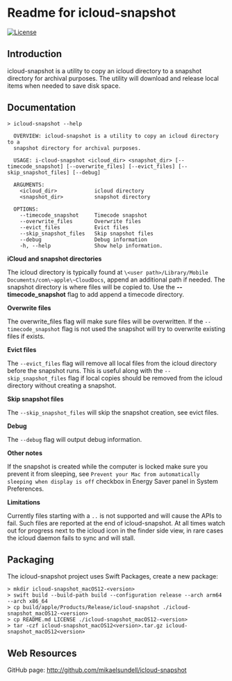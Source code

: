 Readme for icloud-snapshot
==========================

[![License](https://img.shields.io/badge/license-BSD%203--Clause-blue.svg?style=flat-square)](https://github.com/mikaelsundell/icloud-snapshot/blob/master/license.md)

Introduction
------------

icloud-snapshot is a utility to copy an icloud directory to a snapshot directory for archival purposes. The utility will download and release local items when needed to save disk space.

Documentation
-------------

```shell
> icloud-snapshot --help

  OVERVIEW: icloud-snapshot is a utility to copy an icloud directory to a
  snapshot directory for archival purposes.

  USAGE: i-cloud-snapshot <icloud_dir> <snapshot_dir> [--timecode_snapshot] [--overwrite_files] [--evict_files] [--skip_snapshot_files] [--debug]

  ARGUMENTS:
    <icloud_dir>            icloud directory
    <snapshot_dir>          snapshot directory

  OPTIONS:
    --timecode_snapshot     Timecode snapshot
    --overwrite_files       Overwrite files
    --evict_files           Evict files
    --skip_snapshot_files   Skip snapshot files
    --debug                 Debug information
    -h, --help              Show help information.
``` 
  
**iCloud and snapshot directories**

The icloud directory is typically found at `\<user path>/Library/Mobile Documents/com\~apple\~CloudDocs`, append an additional path if needed. The snapshot directory is where files will be copied to. Use the **--timecode_snapshot** flag to add append a timecode directory.

**Overwrite files**

The overwrite_files flag will make sure files will be overwritten. If the `--timecode_snapshot` flag is not used the snapshot will try to overwrite existing files if exists.

**Evict files**

The `--evict_files` flag will remove all local files from the icloud directory before the snapshot runs. This is useful along with the `--skip_snapshot_files` flag if local copies should be removed from the icloud directory without creating a snapshot.

**Skip snapshot files**

The `--skip_snapshot_files` will skip the snapshot creation, see evict files.

**Debug**

The `--debug` flag will output debug information.

**Other notes**

If the snapshot is created while the computer is locked make sure you prevent it from sleeping, see `Prevent your Mac from automatically sleeping when display is off` checkbox in Energy Saver panel in System Preferences.

**Limitations**

Currently files starting with a `..` is not supported and will cause the APIs to fail. Such files are reported at the end of icloud-snapshot. At all times watch out for progress next to the icloud icon in the finder side view, in rare cases the icloud daemon fails to sync and will stall.
  
Packaging
---------

The icloud-snapshot project uses Swift Packages, create a new package:

```shell
> mkdir icloud-snapshot_macOS12-<version>
> swift build --build-path build --configuration release --arch arm64 --arch x86_64
> cp build/apple/Products/Release/icloud-snapshot ./icloud-snapshot_macOS12-<version>
> cp README.md LICENSE ./icloud-snapshot_macOS12-<version>
> tar -czf icloud-snapshot_macOS12<version>.tar.gz icloud-snapshot_macOS12<version>
```

Web Resources
-------------

GitHub page:        http://github.com/mikaelsundell/icloud-snapshot
